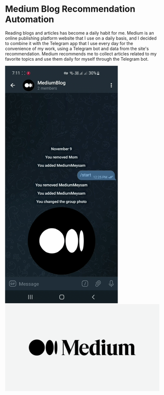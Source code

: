 # Medium Blog Recommendation Automation
Reading blogs and articles has become a daily habit for me. Medium is an online publishing platform website that I use on a daily basis, and I decided to combine it with the Telegram app that I use every day for the convenience of my work, using a Telegram bot and data from the site's recommendation. Medium recommends me to collect articles related to my favorite topics and use them daily for myself through the Telegram bot.

<img src = "src/demo.gif"  /> <img src = "src/img5.png"   width ="600" />
